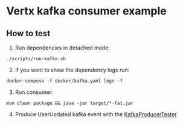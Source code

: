 # Vertx kafka consumer example

## How to test

1. Run dependencies in detached mode:
```
./scripts/run-kafka.sh
```

2. If you want to show the dependency logs run:
```
docker-compose -f docker/kafka.yaml logs -f
```

3. Run consumer:
```
mvn clean package && java -jar target/*-fat.jar
```

4. Produce UserUpdated kafka event with the [KafkaProducerTester](src/test/java/org/example/kafka/KafkaProducerTester.java)
